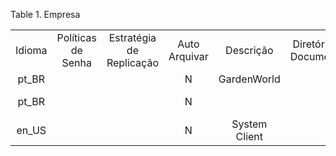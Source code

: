 <div id="d2793e1" class="table">

<div class="table-title">

Table 1. Empresa

</div>

<div class="table-contents">

|        |                    |                          |               |               |                         |                |                          |                      |              |                   |                   |              |                  |                       |                 |                   |                      |                      |                        |                                 |                   |            |                   |
| :----: | :----------------: | :----------------------: | :-----------: | :-----------: | :---------------------: | :------------: | :----------------------: | :------------------: | :----------: | :---------------: | :---------------: | :----------: | :--------------: | :-------------------: | :-------------: | :---------------: | :------------------: | :------------------: | :--------------------: | :-----------------------------: | :---------------: | :--------: | :---------------: |
| Idioma | Políticas de Senha | Estratégia de Replicação | Auto Arquivar |   Descrição   | Diretório de Documentos | Teste de email | Documentos Multi-Idiomas | Lançar Imediatamente | SMTP SSL/TLS | Servidor de email | Autenticação SMTP | Utiliza SaaS | Use Funções Beta | Política de Materiais | Model Validator |       Nome        |        E-mail        | Pasta de Solicitação | Usuário da Solicitação | Senha do Usuário de Solicitação | Servidor de Email | Porta SMTP |  Chave de Busca   |
| pt\_BR |                    |                          |       N       |  GardenWorld  |                         |                |          false           |        false         |    false     |       false       |       true        |    false     |       true       |           F           |                 |    GardenWorld    | dev@devcoffee.com.br |       request        |         brerp          |          SeHZScBw4777           |   smtplw.com.br   |    587     |    GardenWorld    |
| pt\_BR |                    |                          |       N       |               |                         |                |          false           |        false         |    false     |       false       |       true        |    false     |       true       |           F           |                 | Mundo do Café S/A | dev@devcoffee.com.br |                      |         brerp          |          SeHZScBw4777           |   smtplw.com.br   |    587     | Mundo do Café S/A |
| en\_US |                    |                          |       N       | System Client |                         |                |           true           |        false         |    false     |       false       |       true        |    false     |       true       |           F           |                 |      System       | dev@devcoffee.com.br |                      |         brerp          |          SeHZScBw4777           |   smtplw.com.br   |    587     |      SYSTEM       |

</div>

</div>
